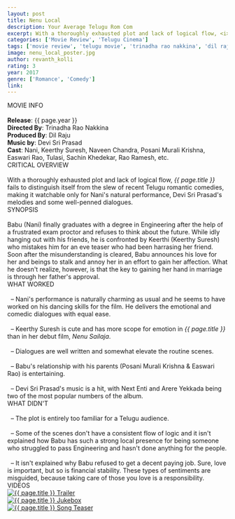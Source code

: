 ```yaml
---
layout: post
title: Nenu Local
description: Your Average Telugu Rom Com
excerpt: With a thoroughly exhausted plot and lack of logical flow, <i>Nenu Local</i> fails to distinguish itself from the slew of recent Telugu romantic comedies, making it watchable only for Nani's natural performance, Devi Sri Prasad's melodies and some well-penned dialogues. 
categories: ['Movie Review', 'Telugu Cinema']
tags: ['movie review', 'telugu movie', 'trinadha rao nakkina', 'dil raju', 'devi sri prasad', 'dsp', 'nani', 'keerthy suresh', 'naveen chandra', 'posani murali krishna', 'easwari rao', 'sachin khedekar', 'tulasi', 'rao ramesh']
image: nenu_local_poster.jpg
author: revanth_kolli
rating: 3
year: 2017
genre: ['Romance', 'Comedy']
link:
---
```


<div class="block block-dark block-lg block-first">
    <div class="block-title">MOVIE INFO</div>
    <br>
    <b>Release</b>: {{ page.year }}
    <br><b>Directed By</b>: Trinadha Rao Nakkina 
    <br><b>Produced By</b>: Dil Raju
    <br><b>Music by</b>: Devi Sri Prasad
    <br><b>Cast</b>: Nani, Keerthy Suresh, Naveen Chandra, Posani Murali Krishna, Easwari Rao, Tulasi, Sachin Khedekar, Rao Ramesh, etc.
</div>
<div class="block">
    <div class="block-title">CRITICAL OVERVIEW</div>
    <br>
    With a thoroughly exhausted plot and lack of logical flow, <i>{{ page.title }}</i> fails to distinguish itself from the slew of recent Telugu romantic comedies, making it watchable only for Nani's natural performance, Devi Sri Prasad's melodies and some well-penned dialogues. 
</div>
<div class="block">
    <div class="block-title">SYNOPSIS</div>
    <br> Babu (Nani) finally graduates with a degree in Engineering after the help of a frustrated exam proctor and refuses to think about the future. While idly hanging out with his friends, he is confronted by Keerthi (Keerthy Suresh) who mistakes him for an eve teaser who had been harrasing her friend. Soon after the misunderstanding is cleared, Babu announces his love for her and beings to stalk and annoy her in an effort to gain her affection. What he doesn't realize, however, is that the key to gaining her hand in marriage is through her father's approval. 
</div>
<div class="block">
    <div class="block-title">WHAT WORKED</div>
    <br>&nbsp; &ndash; Nani's performance is naturally charming as usual and he seems to have worked on his dancing skills for the film. He delivers the emotional and comedic dialogues with equal ease. 
    <br><br>&nbsp; &ndash; Keerthy Suresh is cute and has more scope for emotion in <i>{{ page.title }}</i> than in her debut film, <i>Nenu Sailaja</i>.
    <br><br>&nbsp; &ndash; Dialogues are well written and somewhat elevate the routine scenes.
    <br><br>&nbsp; &ndash; Babu's relationship with his parents (Posani Murali Krishna & Easwari Rao) is entertaining. 
    <br><br>&nbsp; &ndash; Devi Sri Prasad's music is a hit, with Next Enti and Arere Yekkada being two of the most popular numbers of the album. 
</div>
<div class="block">
    <div class="block-title">WHAT DIDN'T</div>
    <br>&nbsp; &ndash; The plot is entirely too familiar for a Telugu audience. 
    <br><br>&nbsp; &ndash; Some of the scenes don't have a consistent flow of logic and it isn't explained how Babu has such a strong local presence for being someone who struggled to pass Engineering and hasn't done anything for the people.
    <br><br>&nbsp; &ndash; It isn't explained why Babu refused to get a decent paying job. Sure, love is important, but so is financial stability. These types of sentiments are misguided, because taking care of those you love is a responsibility.
</div>
<div class="block">
    <div class="block-title">VIDEOS</div>
    <div class="video-row">
        <a href="javascript:void(0);" onclick="watch('https://www.youtube.com/embed/lylc7eY6yRU')"><div class="video-img"><img src="https://i.ytimg.com/vi/lylc7eY6yRU/hqdefault.jpg?custom=true&w=336&h=188&stc=true&jpg444=true&jpgq=90&sp=68&sigh=ouJBm7t-89oSnehv3Q99u2T_834" alt="{{ page.title }} Trailer"/></div></a>
        <a href="javascript:void(0);" onclick="watch('https://www.youtube.com/embed/6AXhFBby6tA')"><div class="video-img"><img src="https://i.ytimg.com/vi/6AXhFBby6tA/hqdefault.jpg?custom=true&w=336&h=188&stc=true&jpg444=true&jpgq=90&sp=68&sigh=NrPLfrhyGC7fsmGaYMwH0tN9Fn0" alt="{{ page.title }} Jukebox"/></div></a>
        <a href="javascript:void(0);" onclick="watch('https://www.youtube.com/embed/tH4Xez6rVGI')"><div class="video-img"><img src="https://i.ytimg.com/vi/tH4Xez6rVGI/hqdefault.jpg?custom=true&w=336&h=188&stc=true&jpg444=true&jpgq=90&sp=68&sigh=fBr0ehM7W8C1JuIwIb4J1WCIdac" alt="{{ page.title }} Song Teaser"/></div></a>
    </div>
</div>